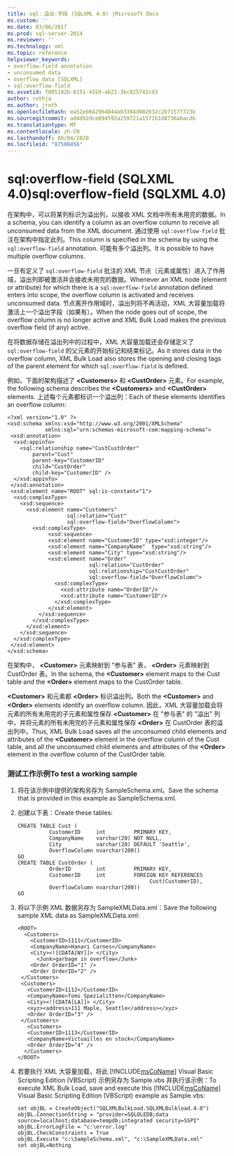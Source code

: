 ```yaml
---
title: sql：溢出-字段 (SQLXML 4.0) |Microsoft Docs
ms.custom: ''
ms.date: 03/06/2017
ms.prod: sql-server-2014
ms.reviewer: ''
ms.technology: xml
ms.topic: reference
helpviewer_keywords:
- overflow-field annotation
- unconsumed data
- overflow data [SQLXML]
- sql:overflow-field
ms.assetid: f005182b-6151-432d-ab22-3bc025742cd3
author: rothja
ms.author: jroth
ms.openlocfilehash: ea52eb642964844a03304d082632c2b7157f723b
ms.sourcegitcommit: ad4d92dce894592a259721a1571b1d8736abacdb
ms.translationtype: MT
ms.contentlocale: zh-CN
ms.lasthandoff: 08/04/2020
ms.locfileid: "87588456"
---
```

# <a name="sqloverflow-field-sqlxml-40"></a><span data-ttu-id="803bf-102">sql:overflow-field (SQLXML 4.0)</span><span class="sxs-lookup"><span data-stu-id="803bf-102">sql:overflow-field (SQLXML 4.0)</span></span>
  <span data-ttu-id="803bf-103">在架构中，可以将某列标识为溢出列，以接收 XML 文档中所有未用完的数据。</span><span class="sxs-lookup"><span data-stu-id="803bf-103">In a schema, you can identify a column as an overflow column to receive all unconsumed data from the XML document.</span></span> <span data-ttu-id="803bf-104">通过使用 `sql:overflow-field` 批注在架构中指定此列。</span><span class="sxs-lookup"><span data-stu-id="803bf-104">This column is specified in the schema by using the `sql:overflow-field` annotation.</span></span> <span data-ttu-id="803bf-105">可能有多个溢出列。</span><span class="sxs-lookup"><span data-stu-id="803bf-105">It is possible to have multiple overflow columns.</span></span>  
  
 <span data-ttu-id="803bf-106">一旦有定义了 `sql:overflow-field` 批注的 XML 节点（元素或属性）进入了作用域，溢出列即被激活并会接收未用完的数据。</span><span class="sxs-lookup"><span data-stu-id="803bf-106">Whenever an XML node (element or attribute) for which there is a `sql:overflow-field` annotation defined enters into scope, the overflow column is activated and receives unconsumed data.</span></span> <span data-ttu-id="803bf-107">节点离开作用域时，溢出列将不再活动，XML 大容量加载将激活上一个溢出字段（如果有）。</span><span class="sxs-lookup"><span data-stu-id="803bf-107">When the node goes out of scope, the overflow column is no longer active and XML Bulk Load makes the previous overflow field (if any) active.</span></span>  
  
 <span data-ttu-id="803bf-108">在将数据存储在溢出列中的过程中，XML 大容量加载还会存储定义了 `sql:overflow-field` 的父元素的开始标记和结束标记。</span><span class="sxs-lookup"><span data-stu-id="803bf-108">As it stores data in the overflow column, XML Bulk Load also stores the opening and closing tags of the parent element for which `sql:overflow-field` is defined.</span></span>  
  
 <span data-ttu-id="803bf-109">例如，下面的架构描述了 **\<Customers>** 和 **\<CustOrder>** 元素。</span><span class="sxs-lookup"><span data-stu-id="803bf-109">For example, the following schema describes the **\<Customers>** and **\<CustOrder>** elements.</span></span> <span data-ttu-id="803bf-110">上述每个元素都标识一个溢出列：</span><span class="sxs-lookup"><span data-stu-id="803bf-110">Each of these elements identifies an overflow column:</span></span>  
  
```  
<?xml version="1.0" ?>  
<xsd:schema xmlns:xsd="http://www.w3.org/2001/XMLSchema"  
            xmlns:sql="urn:schemas-microsoft-com:mapping-schema">  
 <xsd:annotation>  
  <xsd:appinfo>  
    <sql:relationship name="CustCustOrder"  
        parent="Cust"  
        parent-key="CustomerID"  
        child="CustOrder"  
        child-key="CustomerID" />  
  </xsd:appinfo>  
 </xsd:annotation>  
 <xsd:element name="ROOT" sql:is-constant="1">  
  <xsd:complexType>  
    <xsd:sequence>   
      <xsd:element name="Customers"   
                   sql:relation="Cust"  
                   sql:overflow-field="OverflowColumn">  
        <xsd:complexType>  
             <xsd:sequence>   
             <xsd:element name="CustomerID" type="xsd:integer"/>  
             <xsd:element name="CompanyName"  type="xsd:string"/>  
             <xsd:element name="City" type="xsd:string"/>  
             <xsd:element name="Order"  
                          sql:relation="CustOrder"  
                          sql:relationship="CustCustOrder"  
                          sql:overflow-field="OverflowColumn">  
               <xsd:complexType>  
                 <xsd:attribute name="OrderID"/>  
                 <xsd:attribute name="CustomerID"/>  
               </xsd:complexType>  
             </xsd:element>  
          </xsd:sequence>   
        </xsd:complexType>  
      </xsd:element>  
    </xsd:sequence>  
  </xsd:complexType>  
 </xsd:element>  
</xsd:schema>  
```  
  
 <span data-ttu-id="803bf-111">在架构中， **\<Customer>** 元素映射到 "参与表" 表， **\<Order>** 元素映射到 CustOrder 表。</span><span class="sxs-lookup"><span data-stu-id="803bf-111">In the schema, the **\<Customer>** element maps to the Cust table and the **\<Order>** element maps to the CustOrder table.</span></span>  
  
 <span data-ttu-id="803bf-112">**\<Customer>** 和元素都 **\<Order>** 标识溢出列。</span><span class="sxs-lookup"><span data-stu-id="803bf-112">Both the **\<Customer>** and **\<Order>** elements identify an overflow column.</span></span> <span data-ttu-id="803bf-113">因此，XML 大容量加载会将元素的所有未用完的子元素和属性保存 **\<Customer>** 在 "参与表" 的 "溢出" 列中，并将元素的所有未用完的子元素和属性保存 **\<Order>** 在 CustOrder 表的溢出列中。</span><span class="sxs-lookup"><span data-stu-id="803bf-113">Thus, XML Bulk Load saves all the unconsumed child elements and attributes of the **\<Customer>** element in the overflow column of the Cust table, and all the unconsumed child elements and attributes of the **\<Order>** element in the overflow column of the CustOrder table.</span></span>  
  
### <a name="to-test-a-working-sample"></a><span data-ttu-id="803bf-114">测试工作示例</span><span class="sxs-lookup"><span data-stu-id="803bf-114">To test a working sample</span></span>  
  
1.  <span data-ttu-id="803bf-115">将在该示例中提供的架构另存为 SampleSchema.xml。</span><span class="sxs-lookup"><span data-stu-id="803bf-115">Save the schema that is provided in this example as SampleSchema.xml.</span></span>  
  
2.  <span data-ttu-id="803bf-116">创建以下表：</span><span class="sxs-lookup"><span data-stu-id="803bf-116">Create these tables:</span></span>  
  
    ```  
    CREATE TABLE Cust (  
              CustomerID     int         PRIMARY KEY,  
              CompanyName    varchar(20) NOT NULL,  
              City           varchar(20) DEFAULT 'Seattle',  
              OverflowColumn nvarchar(200))  
    GO  
    CREATE TABLE CustOrder (  
              OrderID        int         PRIMARY KEY,  
              CustomerID     int         FOREIGN KEY REFERENCES  
                                              Cust(CustomerID),  
              OverflowColumn nvarchar(200))  
    GO  
    ```  
  
3.  <span data-ttu-id="803bf-117">将以下示例 XML 数据另存为 SampleXMLData.xml：</span><span class="sxs-lookup"><span data-stu-id="803bf-117">Save the following sample XML data as SampleXMLData.xml:</span></span>  
  
    ```  
    <ROOT>  
      <Customers>  
        <CustomerID>1111</CustomerID>  
        <CompanyName>Hanari Carnes</CompanyName>  
        <City><![CDATA[NY]]> </City>  
          <Junk>garbage in overflow</Junk>  
        <Order OrderID="1" />  
        <Order OrderID="2" />  
     </Customers>  
     <Customers>  
       <CustomerID>1112</CustomerID>  
       <CompanyName>Toms Spezialitten</CompanyName>  
       <City><![CDATA[LA]]> </City>  
       <xyz><address>111 Maple, Seattle</address></xyz>     
       <Order OrderID="3" />  
     </Customers>  
       <Customers>  
       <CustomerID>1113</CustomerID>  
       <CompanyName>Victuailles en stock</CompanyName>  
       <Order OrderID="4" />  
      </Customers>  
    </ROOT>  
    ```  
  
4.  <span data-ttu-id="803bf-118">若要执行 XML 大容量加载，将此 [!INCLUDE[msCoName](../../../includes/msconame-md.md)] Visual Basic Scripting Edition (VBScript) 示例另存为 Sample.vbs 并执行该示例：</span><span class="sxs-lookup"><span data-stu-id="803bf-118">To execute XML Bulk Load, save and execute this [!INCLUDE[msCoName](../../../includes/msconame-md.md)] Visual Basic Scripting Edition (VBScript) example as Sample.vbs:</span></span>  
  
    ```  
    set objBL = CreateObject("SQLXMLBulkLoad.SQLXMLBulkload.4.0")  
    objBL.ConnectionString = "provider=SQLOLEDB;data source=localhost;database=tempdb;integrated security=SSPI"  
    objBL.ErrorLogFile = "c:\error.log"  
    objBL.CheckConstraints = True  
    objBL.Execute "c:\SampleSchema.xml", "c:\SampleXMLData.xml"  
    set objBL=Nothing  
    ```  
  
  
